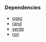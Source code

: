 ### Dependencies

* [ggez](https://ggez.rs)
* [rand](https://crates.io/crates/rand)
* [serde](https://serde.rs)
* [ron](https://crates.io/crates/ron)